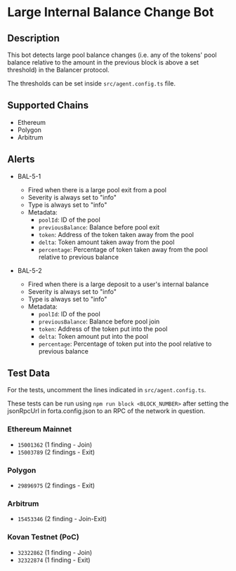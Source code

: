 # Large Internal Balance Change Bot

## Description

This bot detects large pool balance changes (i.e. any of the tokens' pool balance relative to the amount in the
previous block is above a set threshold) in the Balancer protocol.

The thresholds can be set inside `src/agent.config.ts` file.

## Supported Chains

- Ethereum
- Polygon
- Arbitrum

## Alerts

- BAL-5-1

  - Fired when there is a large pool exit from a pool
  - Severity is always set to "info"
  - Type is always set to "info"
  - Metadata:
    - `poolId`: ID of the pool
    - `previousBalance`: Balance before pool exit
    - `token`: Address of the token taken away from the pool
    - `delta`: Token amount taken away from the pool
    - `percentage`: Percentage of token taken away from the pool relative to previous balance

- BAL-5-2

  - Fired when there is a large deposit to a user's internal balance
  - Severity is always set to "info"
  - Type is always set to "info"
  - Metadata:
    - `poolId`: ID of the pool
    - `previousBalance`: Balance before pool join
    - `token`: Address of the token put into the pool
    - `delta`: Token amount put into the pool
    - `percentage`: Percentage of token put into the pool relative to previous balance

## Test Data

For the tests, uncomment the lines indicated in `src/agent.config.ts`.

These tests can be run using `npm run block <BLOCK_NUMBER>` after setting the jsonRpcUrl in forta.config.json to an RPC of the network in question.

### Ethereum Mainnet

- `15001362` (1 finding - Join)
- `15003789` (2 findings - Exit)

### Polygon

- `29896975` (2 findings - Exit)

### Arbitrum

- `15453346` (2 finding - Join-Exit)

### Kovan Testnet (PoC)

- `32322862` (1 finding - Join)
- `32322874` (1 finding - Exit)
